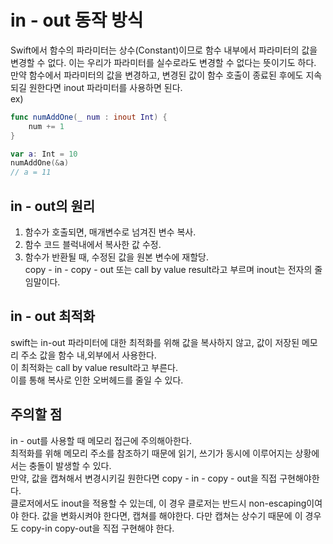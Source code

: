 # in - out 동작 방식
  
Swift에서 함수의 파라미터는 상수(Constant)이므로 함수 내부에서 파라미터의 값을 변경할 수 없다. 이는 우리가 파라미터를 실수로라도 변경할 수 없다는 뜻이기도 하다. 만약 함수에서 파라미터의 값을 변경하고, 변경된 값이 함수 호출이 종료된 후에도 지속되길 원한다면 inout 파라미터를 사용하면 된다.  
ex)  
```Swift
func numAddOne(_ num : inout Int) {
    num += 1
}

var a: Int = 10
numAddOne(&a)
// a = 11 
```
  
## in - out의 원리
1. 함수가 호출되면, 매개변수로 넘겨진 변수 복사.  
2. 함수 코드 블럭내에서 복사한 값 수정.  
3. 함수가 반환될 때, 수정된 값을 원본 변수에 재할당.  
copy - in - copy - out 또는 call by value result라고 부르며 inout는 전자의 줄임말이다.  

## in - out 최적화
swift는 in-out 파라미터에 대한 최적화를 위해 값을 복사하지 않고, 값이 저장된 메모리 주소 값을 함수 내,외부에서 사용한다.  
이 최적화는 call by value result라고 부른다.  
이를 통해 복사로 인한 오버헤드를 줄일 수 있다.  

## 주의할 점
in - out를 사용할 때 메모리 접근에 주의해아한다.  
최적화를 위해 메모리 주소를 참조하기 때문에 읽기, 쓰기가 동시에 이루어지는 상황에서는 충돌이 발생할 수 있다.  
만약, 값을 캡쳐해서 변경시키길 원한다면 copy - in - copy - out을 직접 구현해야한다.  
클로저에서도 inout을 적용할 수 있는데, 이 경우 클로저는 반드시 non-escaping이여야 한다. 값을 변화시켜야 한다면, 캡쳐를 해야한다. 다만 캡쳐는 상수기 때문에 이 경우도 copy-in copy-out을 직접 구현해야 한다.
